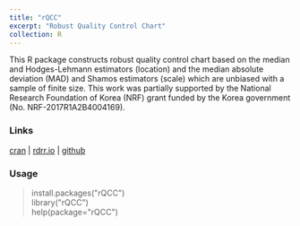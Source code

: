 ```yaml
---
title: "rQCC"
excerpt: "Robust Quality Control Chart"
collection: R
---
```

This R package constructs robust quality control chart based on the median and Hodges-Lehmann
estimators (location) and the median absolute deviation (MAD) and Shamos estimators (scale)
which are unbiased with a sample of finite size.
This work was partially supported by the National Research Foundation of Korea (NRF) grant funded by the Korea government (No. NRF-2017R1A2B4004169).

### Links
 [cran](https://cran.r-project.org/web/packages/rQCC/) | [rdrr.io](https://rdrr.io/cran/rQCC/) | [github](https://github.com/AppliedStat/R/tree/master/rQCC) 


### Usage
> install.packages(\"rQCC\")  <br />
> library(\"rQCC\")  <br />
> help(package=\"rQCC\")
